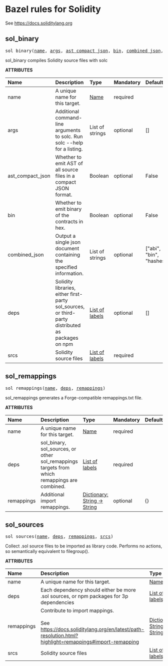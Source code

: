 <!-- Generated with Stardoc: http://skydoc.bazel.build -->

# Bazel rules for Solidity

See <https://docs.soliditylang.org>


<a id="sol_binary"></a>

## sol_binary

<pre>
sol_binary(<a href="#sol_binary-name">name</a>, <a href="#sol_binary-args">args</a>, <a href="#sol_binary-ast_compact_json">ast_compact_json</a>, <a href="#sol_binary-bin">bin</a>, <a href="#sol_binary-combined_json">combined_json</a>, <a href="#sol_binary-deps">deps</a>, <a href="#sol_binary-srcs">srcs</a>)
</pre>

sol_binary compiles Solidity source files with solc

**ATTRIBUTES**


| Name  | Description | Type | Mandatory | Default |
| :------------- | :------------- | :------------- | :------------- | :------------- |
| <a id="sol_binary-name"></a>name |  A unique name for this target.   | <a href="https://bazel.build/concepts/labels#target-names">Name</a> | required |  |
| <a id="sol_binary-args"></a>args |  Additional command-line arguments to solc. Run solc --help for a listing.   | List of strings | optional | [] |
| <a id="sol_binary-ast_compact_json"></a>ast_compact_json |  Whether to emit AST of all source files in a compact JSON format.   | Boolean | optional | False |
| <a id="sol_binary-bin"></a>bin |  Whether to emit binary of the contracts in hex.   | Boolean | optional | False |
| <a id="sol_binary-combined_json"></a>combined_json |  Output a single json document containing the specified information.   | List of strings | optional | ["abi", "bin", "hashes"] |
| <a id="sol_binary-deps"></a>deps |  Solidity libraries, either first-party sol_sources, or third-party distributed as packages on npm   | <a href="https://bazel.build/concepts/labels">List of labels</a> | optional | [] |
| <a id="sol_binary-srcs"></a>srcs |  Solidity source files   | <a href="https://bazel.build/concepts/labels">List of labels</a> | required |  |


<a id="sol_remappings"></a>

## sol_remappings

<pre>
sol_remappings(<a href="#sol_remappings-name">name</a>, <a href="#sol_remappings-deps">deps</a>, <a href="#sol_remappings-remappings">remappings</a>)
</pre>

sol_remappings generates a Forge-compatible remappings.txt file.

**ATTRIBUTES**


| Name  | Description | Type | Mandatory | Default |
| :------------- | :------------- | :------------- | :------------- | :------------- |
| <a id="sol_remappings-name"></a>name |  A unique name for this target.   | <a href="https://bazel.build/concepts/labels#target-names">Name</a> | required |  |
| <a id="sol_remappings-deps"></a>deps |  sol_binary, sol_sources, or other sol_remappings targets from which remappings are combined.   | <a href="https://bazel.build/concepts/labels">List of labels</a> | required |  |
| <a id="sol_remappings-remappings"></a>remappings |  Additional import remappings.   | <a href="https://bazel.build/rules/lib/dict">Dictionary: String -> String</a> | optional | {} |


<a id="sol_sources"></a>

## sol_sources

<pre>
sol_sources(<a href="#sol_sources-name">name</a>, <a href="#sol_sources-deps">deps</a>, <a href="#sol_sources-remappings">remappings</a>, <a href="#sol_sources-srcs">srcs</a>)
</pre>

Collect .sol source files to be imported as library code.
    Performs no actions, so semantically equivalent to filegroup().
    

**ATTRIBUTES**


| Name  | Description | Type | Mandatory | Default |
| :------------- | :------------- | :------------- | :------------- | :------------- |
| <a id="sol_sources-name"></a>name |  A unique name for this target.   | <a href="https://bazel.build/concepts/labels#target-names">Name</a> | required |  |
| <a id="sol_sources-deps"></a>deps |  Each dependency should either be more .sol sources, or npm packages for 3p dependencies   | <a href="https://bazel.build/concepts/labels">List of labels</a> | optional | [] |
| <a id="sol_sources-remappings"></a>remappings |  Contribute to import mappings.<br><br>        See https://docs.soliditylang.org/en/latest/path-resolution.html?highlight=remappings#import-remapping   | <a href="https://bazel.build/rules/lib/dict">Dictionary: String -> String</a> | optional | {} |
| <a id="sol_sources-srcs"></a>srcs |  Solidity source files   | <a href="https://bazel.build/concepts/labels">List of labels</a> | optional | [] |


